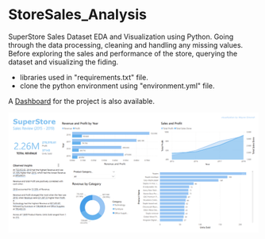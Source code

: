 # StoreSales_Analysis
SuperStore Sales Dataset EDA and Visualization using Python. 
Going through the data processing, cleaning and handling any missing values. Before exploring the sales and performance of the store, querying the dataset and visualizing the fiding.

-  libraries used in "requirements.txt" file.
-  clone the python environment using "environment.yml" file.

A [Dashboard](https://github.com/WayneNyariroh/StoreSales_PowerBI_Dashboard) for the project is also available.

![StoreSales_Dashboard!](assets/images/DashboardScreenshot.png "SuperStore Sales Dashboard")

